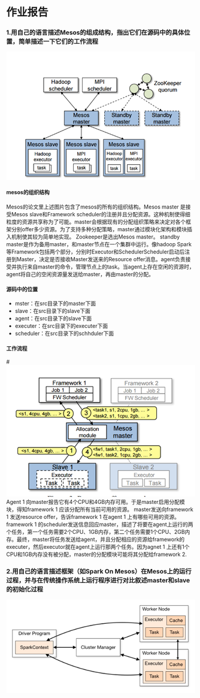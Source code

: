 # 作业报告
### 1.用自己的语言描述Mesos的组成结构，指出它们在源码中的具体位置，简单描述一下它们的工作流程
![](./pic1.png)
#### mesos的组织结构
Mesos的论文里上述图片包含了mesos的所有的组织结构。Mesos master 是接受Mesos slave和Framework scheduler的注册并且分配资源。这种机制使得细粒度的资源共享称为了可能。master会根据现有的分配组织策略来决定对各个框架分别offer多少资源。为了支持多种分配策略，master通过模块化架构和模块插入机制使其较为简单地实现。 Zookeeper是选出Mesos master。 standby master是作为备用master，和master节点在一个集群中运行。像hadoop Spark等Framework包括两个部分，分别时Executor和SchedulerScheduler启动后注册到Master，决定是否接收Master发送来的Resource offer消息。agent负责接受并执行来自master的命令，管理节点上的task。当agent上存在空闲的资源时，agent将自己的空闲资源量发送给master，再由master的分配。
####  源码中的位置
+ mster：在src目录下的master下面
+ slave：在src目录下的slave下面
+ agent：在src目录下的slave下面
+ executer：在src目录下的executer下面
+ scheduler：在src目录下的schhduler下面

#### 工作流程
#![](./pic2.png)
Agent 1 向master报告它有4个CPU和4GB内存可用。于是master启用分配模块，得知framework 1 应该分配所有当前可用的资源。
master发送向framework 1 发送resource offer，告诉framework 1 在agent 1 上有哪些可用的资源。
framework 1 的scheduler发送信息回应master，描述了将要在agent上运行的两个任务，第一个任务需要2个CPU、1GB内存，第二个任务需要1个CPU、2GB内存。最终，master将任务发送给agent，并且分配相应的资源给framework的executer，然后executor就在agent上运行那两个任务。因为agnet 1 上还有1个CPU和1GB内存没有被分配，master的分配模块可能将其分配给framework 2.

### 2.用自己的语言描述框架（如Spark On Mesos）在Mesos上的运行过程，并与在传统操作系统上运行程序进行对比叙述master和slave的初始化过程
![](./pic3.png)
